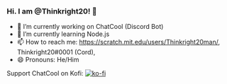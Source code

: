 ### Hi. I am @Thinkright20! 👋

- 🔭 I’m currently working on ChatCool (Discord Bot)
- 🌱 I’m currently learning Node.js
- 📫 How to reach me: https://scratch.mit.edu/users/Thinkright20man/, Thinkright20#0001 (Cord), 
- 😄 Pronouns: He/Him

Support ChatCool on Kofi:
[![ko-fi](https://ko-fi.com/img/githubbutton_sm.svg)](https://ko-fi.com/A0A7JKG27)
